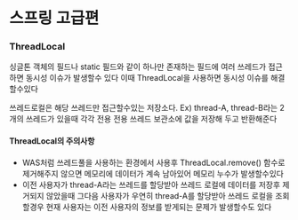 # 스프링 고급편

### ThreadLocal
싱글톤 객체의 필드나 static 필드와 같이 하나만 존재하는 필드에 
여러 쓰레드가 접근하면 동시성 이슈가 발생할수 있다
이때 ThreadLocal을 사용하면 동시성 이슈를 해결할수있다

쓰레드로컬은 해당 쓰레드만 접근할수있는 저장소다.
Ex) thread-A, thread-B라는 2개의 쓰레드가 있을때 각각 전용 전용 쓰레드 보관소에 값을 저장해 두고 반환해준다

#### ThreadLocal의 주의사항
* WAS처럼 쓰레드풀을 사용하는 환경에서 사용후 ThreadLocal.remove() 함수로 제거해주지 않으면 메모리에 데이터가 계속 남아있어 메모리 누수가 발생할수있다
* 이전 사용자가 thread-A라는 쓰레드를 할당받아 쓰레드 로컬에 데이터를 저장후 제거되지 않았을때 그다음 사용자가 우연히 thread-A를 할당받아 쓰레드 로컬을 조회할경우
현재 사용자는 이전 사용자의 정보를 받게되는 문제가 발생할수도 있다
